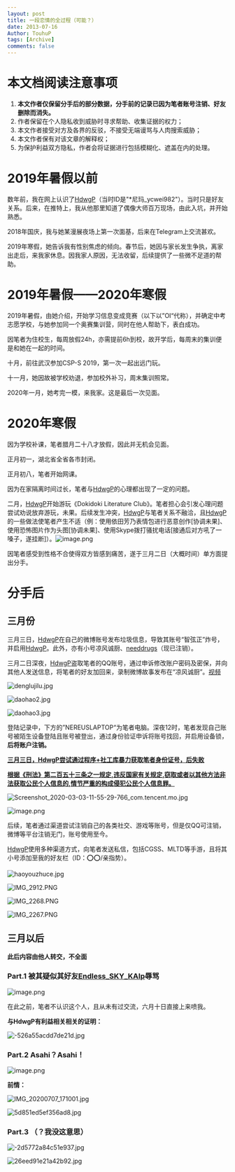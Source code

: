 ```yaml
---
layout: post
title: 一段恋情的全过程（可能？）
date: 2013-07-16
Author: TouhuP
tags: [Archive]
comments: false
---
```


# 本文档阅读注意事项

1. **本文作者仅保留分手后的部分数据，分手前的记录已因为笔者账号注销、好友删除而消失。**
2. 作者保留在个人隐私收到威胁时寻求帮助、收集证据的权力；
3. 本文作者接受对方及各界的反驳，不接受无端谩骂与人肉搜索威胁；
4. 本文作者保有对该文章的解释权；
5. 为保护利益双方隐私，作者会将证据进行包括模糊化、遮盖在内的处理。

# 2019年暑假以前

数年前，我在网上认识了[HdwgP](https://weibo.com/u/3266647631)（当时ID是"*尼玛_ycwei982"）。当时只是好友关系。后来，在推特上，我从他那里知道了偶像大师百万现场，由此入坑，并开始熟悉。

2018年国庆，我与她某漫展夜场上第一次面基，后来在Telegram上交流甚欢。

2019年寒假，她告诉我有性别焦虑的倾向。春节后，她因与家长发生争执，离家出走后，来我家休息。因我家人原因，无法收留，后续提供了一些微不足道的帮助。

# 2019年暑假——2020年寒假

2019年暑假，由她介绍，开始学习信息变成竞赛（以下以”OI“代称），并确定中考志愿学校，与她参加同一个奥赛集训营，同时在他人帮助下，表白成功。

因笔者为住校生，每周放假24h，亦需提前6h到校，故开学后，每周末的集训便是和她在一起的时间。

十月，前往武汉参加CSP-S 2019，第一次一起出远门玩。

十一月，她因故被学校劝退，参加校外补习，周末集训照常。

2020年一月，她考完一模，来我家。这是最后一次见面。

# 2020年寒假

因为学校补课，笔者腊月二十八才放假，因此并无机会见面。

正月初一，湖北省全省各市封闭。

正月初八，笔者开始网课。

因为在家隔离时间过长，笔者与[HdwgP](https://weibo.com/u/3266647631)的心理都出现了一定的问题。

二月，[HdwgP](https://weibo.com/u/3266647631)开始游玩《Dokidoki Literature Club》。笔者担心会引发心理问题尝试劝说放弃游玩，未果。后续发生冲突，[HdwgP](https://weibo.com/u/3266647631)与笔者关系不融洽，且[HdwgP](https://weibo.com/u/3266647631)的一些做法使笔者产生不适（例：使用依田芳乃表情包进行恶意创作[协调未果]、使用恐怖图片作为头图[协调未果]、使用Skype拨打骚扰电话[接通后对方吼了一嗓子，遂挂断]）。![image.png](https://i.loli.net/2020/07/07/4KnkldzSDepRYqx.png)



因笔者感受到性格不合使得双方皆感到痛苦，遂于三月二日（大概时间）单方面提出分手。

# 分手后

## 三月份

三月三日，[HdwgP](https://weibo.com/u/3266647631)在自己的微博账号发布垃圾信息，导致其账号“智弦正”炸号，并启用[HdwgP](https://weibo.com/u/3266647631)。此外，亦有小号凉风诚厨、[needdrugs](https://weibo.com/u/7299296013)（现已注销）。

三月二日深夜，[HdwgP](https://weibo.com/u/3266647631)盗取笔者的QQ账号，通过申诉修改账户密码及密保，并向其他人发送信息，将笔者的好友加回来，录制微博故事发布在“凉风诚厨”。[视频](https://www.bilibili.com/video/BV1RT4y1771d/)

![denglujilu.jpg](https://i.loli.net/2020/07/07/Aqr1yJ6oTf5LF2v.jpg)

![daohao2.jpg](https://i.loli.net/2020/07/07/ILkGjbrP4HVwmEo.jpg)

![daohao3.jpg](https://i.loli.net/2020/07/07/zptrHi7ZDEqIcdO.jpg)

登陆记录中，下方的”NEREUSLAPTOP“为笔者电脑。深夜12时，笔者发现自己账号被陌生设备登陆且账号被登出，通过身份验证申诉将账号找回，并启用设备锁，**后将账户注销。**

<u>**三月三日，[HdwgP](https://weibo.com/u/3266647631)尝试通过程序+社工库暴力获取笔者身份证号，后失败**</u>

**<u>根据《刑法》第二百五十三条之一规定,违反国家有关规定,窃取或者以其他方法非法获取公民个人信息的,情节严重的构成侵犯公民个人信息罪。</u>**

![Screenshot_2020-03-03-11-55-29-766_com.tencent.mo.jpg](https://i.loli.net/2020/07/07/9VixRuCIUAckgwN.jpg)



![image.png](https://i.loli.net/2020/07/07/KbLsH9e78QDVw3Y.png)

后续，笔者通过渠道尝试注销自己的各类社交、游戏等账号，但是仅QQ可注销，微博等平台注销无门，账号使用至今。

[HdwgP](https://weibo.com/u/3266647631)使用多种渠道方式，向笔者发送私信，包括CGSS、MLTD等手游，且将其小号添加至我的好友栏（ID：⭕⭕/亲指势）。

![haoyouzhuce.jpg](https://i.loli.net/2020/07/07/Av4jJa9NQ8RPLDW.jpg)

![IMG_2912.PNG](https://i.loli.net/2020/07/07/iFDV8YWMUZdou7f.png)

![IMG_2268.PNG](https://i.loli.net/2020/07/07/avx1dTuHcG2APFr.png)

![IMG_2267.PNG](https://i.loli.net/2020/07/07/4AIRdrxNhqmyDbk.png)

## 三月以后

**此后内容由他人转交，不全面**

### Part.1 被其疑似其好友[Endless_SKY_KAIp](https://www.weibo.com/AmazingRecords)辱骂

![image.png](https://i.loli.net/2020/07/07/HWdRxEqNYhXcDUu.png)

在此之前，笔者不认识这个人，且从未有过交流，六月十日直接上来喷我。

**与HdwgP有利益相关相关的证明：**

![-526a55acdd7de21d.jpg](https://i.loli.net/2020/07/07/Arg1EuNmyVPJeCO.jpg)

### Part.2 Asahi？Asahi！

![image.png](https://i.loli.net/2020/07/07/vr6b4By5kwUpmJq.png)

**前情：**

![IMG_20200707_171001.jpg](https://i.loli.net/2020/07/07/umV5yslDqta1An4.jpg)

![5d851ed5ef356ad8.jpg](https://i.loli.net/2020/07/07/CMLIqbkdt6fA8Di.jpg)



### Part.3 （？我没这意思）

![-2d5772a84c51e937.jpg](https://i.loli.net/2020/07/07/hMy5e1KDpBu3Csa.jpg)

![26eed91e21a42b92.jpg](https://i.loli.net/2020/07/07/z7mEhfO4cdT8APV.jpg)